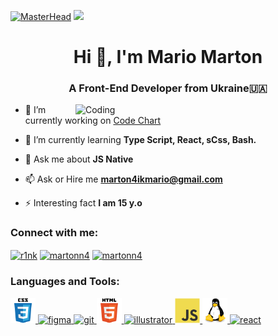 [![MasterHead](https://upload.wikimedia.org/wikipedia/commons/7/7e/Knowledge_Is_Human_Homepage_Animated_Banner.gif)](https://github.com/r1nk1337)
<img align= "righ" width="400" src="https://cdn.dribbble.com/users/1187278/screenshots/16762086/media/10ba6161c70f3edd67f34e229b62b852.gif">
<h1 align="center">Hi 👋, I'm Mario Marton</h1>
<h3 align="center">A Front-End Developer from Ukraine🇺🇦</h3>
<img align="right" alt="Coding" width="400" src="https://res.cloudinary.com/practicaldev/image/fetch/s--WXI5d2Ru--/c_limit%2Cf_auto%2Cfl_progressive%2Cq_66%2Cw_800/https://media1.tenor.com/images/0c34272909ee2a4db5606a014082312b/tenor.gif%3Fitemid%3D15828752">

- 🔭 I’m currently working on [Code Chart](https://www.figma.com/design/hEyEEeOtgMb1mitfrTCmDJ/Code-chart-p1?m=auto&t=Ft8efSLfP7wgTTqM-6)

- 🌱 I’m currently learning **Type Script, React, sCss, Bash.**

- 💬 Ask me about **JS Native**

- 📫 Ask or Hire me **marton4ikmario@gmail.com**

- ⚡ Interesting fact **I am 15 y.o**

<h3 align="left">Connect with me:</h3>
<p align="left">
<a href="https://twitter.com/r1nk" target="blank"><img align="center" src="https://raw.githubusercontent.com/rahuldkjain/github-profile-readme-generator/master/src/images/icons/Social/twitter.svg" alt="r1nk" height="30" width="40" /></a>
<a href="https://fb.com/martonn4" target="blank"><img align="center" src="https://raw.githubusercontent.com/rahuldkjain/github-profile-readme-generator/master/src/images/icons/Social/facebook.svg" alt="martonn4" height="30" width="40" /></a>
<a href="https://instagram.com/martonn4" target="blank"><img align="center" src="https://raw.githubusercontent.com/rahuldkjain/github-profile-readme-generator/master/src/images/icons/Social/instagram.svg" alt="martonn4" height="30" width="40" /></a>
</p>

<h3 align="left">Languages and Tools:</h3>
<p align="left"> <a href="https://www.w3schools.com/css/" target="_blank" rel="noreferrer"> <img src="https://raw.githubusercontent.com/devicons/devicon/master/icons/css3/css3-original-wordmark.svg" alt="css3" width="40" height="40"/> </a> <a href="https://www.figma.com/" target="_blank" rel="noreferrer"> <img src="https://cdn.jim-nielsen.com/macos/512/figma-2021-05-05.png?rf=1024" alt="figma" width="40" height="40"/> </a> <a href="https://git-scm.com/" target="_blank" rel="noreferrer"> <img src="https://www.vectorlogo.zone/logos/git-scm/git-scm-icon.svg" alt="git" width="40" height="40"/> </a> <a href="https://www.w3.org/html/" target="_blank" rel="noreferrer"> <img src="https://raw.githubusercontent.com/devicons/devicon/master/icons/html5/html5-original-wordmark.svg" alt="html5" width="40" height="40"/> </a> <a href="https://www.adobe.com/in/products/illustrator.html" target="_blank" rel="noreferrer"> <img src="https://www.vectorlogo.zone/logos/adobe_illustrator/adobe_illustrator-icon.svg" alt="illustrator" width="40" height="40"/> </a> <a href="https://developer.mozilla.org/en-US/docs/Web/JavaScript" target="_blank" rel="noreferrer"> <img src="https://raw.githubusercontent.com/devicons/devicon/master/icons/javascript/javascript-original.svg" alt="javascript" width="40" height="40"/> </a> <a href="https://www.linux.org/" target="_blank" rel="noreferrer"> <img src="https://raw.githubusercontent.com/devicons/devicon/master/icons/linux/linux-original.svg" alt="linux" width="40" height="40"/> </a> <a href="https://reactjs.org/" target="_blank" rel="noreferrer"> <img src="https://upload.wikimedia.org/wikipedia/commons/thumb/a/a7/React-icon.svg/2300px-React-icon.svg.png" alt="react" width="40" height="40"/> </a> </p>
<!--https://www.vectorlogo.zone/logos/figma/figma-icon.svg-->
